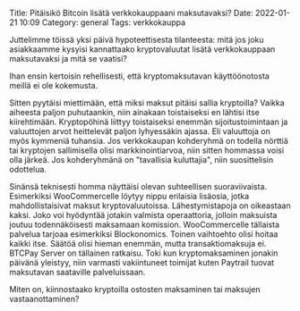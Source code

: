 Title: Pitäisikö Bitcoin lisätä verkkokauppaani maksutavaksi?
Date: 2022-01-21 10:09
Category: general
Tags: verkkokauppa

Juttelimme töissä yksi päivä hypoteettisesta tilanteesta: mitä jos joku asiakkaamme kysyisi kannattaako kryptovaluutat lisätä verkkokauppaan maksutavaksi ja mitä se vaatisi?

Ihan ensin kertoisin rehellisesti, että kryptomaksutavan käyttöönotosta meillä ei ole kokemusta.

Sitten pyytäisi miettimään, että miksi maksut pitäisi sallia kryptoilla? Vaikka aiheesta paljon puhutaankin, niin ainakaan toistaiseksi en lähtisi itse kiirehtimään. Kryptopöhinä liittyy toistaiseksi enemmän sijoitustoimintaan ja valuuttojen arvot heittelevät paljon lyhyessäkin ajassa. Eli valuuttoja on myös kymmeniä tuhansia. Jos verkkokaupan kohderyhmä on todella nörttiä tai kryptojen sallimisella olisi markkinointiarvoa, niin sitten hommassa voisi olla järkeä. Jos kohderyhmänä on "tavallisia kuluttajia", niin suosittelisin odottelua.

Sinänsä teknisesti homma näyttäisi olevan suhteellisen suoraviivaista. Esimerkiksi WooCommercelle löytyy nippu erilaisia lisäosia, jotka mahdollistaisivat maksut kryptovaluutoissa. Lähestymistapoja on oikeastaan kaksi. Joko voi hyödyntää jotakin valmista operaattoria, jolloin maksuista joutuu todennäköisesti maksamaan komission. WooCommercelle tällaista palvelua tarjoaa esimerkiksi Blockonomics. Toinen vaihtoehto olisi hoitaa kaikki itse. Säätöä olisi hieman enemmän, mutta transaktiomaksuja ei. BTCPay Server on tällainen ratkaisu. Toki kun kryptomaksaminen jonakin päivänä yleistyy, niin varmasti vakiintuneet toimijat kuten Paytrail tuovat maksutavan saataville palveluissaan.

Miten on, kiinnostaako kryptoilla ostosten maksaminen tai maksujen vastaanottaminen?
